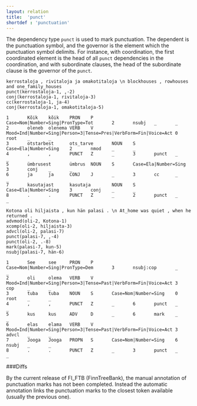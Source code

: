 ```yaml
---
layout: relation
title:  'punct'
shortdef : 'punctuation'
---
```


The dependency type `punct` is used to mark punctuation. The dependent is the punctuation symbol, and the governor is the element which the punctuation symbol delimits. For instance, with coordination, the first coordinated element is the head of all `punct` dependencies in the coordination, and with subordinate clauses, the head of the subordinate clause is the governor of the `punct`.

<!-- fname:punct_coord.pdf -->
~~~ sdparse
kerrostaloja , rivitaloja ja omakotitaloja \n blockhouses , rowhouses and one_family_houses
punct(kerrostaloja-1, ,-2)
conj(kerrostaloja-1, rivitaloja-3)
cc(kerrostaloja-1, ja-4)
conj(kerrostaloja-1, omakotitaloja-5)
~~~

~~~ conllu
1       Kõik    kõik    PRON    P       Case=Nom|Number=Sing|PronType=Tot       2       nsubj   _       _
2       oleneb  olenema VERB    V       Mood=Ind|Number=Sing|Person=3|Tense=Pres|VerbForm=Fin|Voice=Act 0       root    _       _
3       otstarbest      ots_tarve       NOUN    S       Case=Ela|Number=Sing    2       nmod    _       _
4       ,       ,       PUNCT   Z       _       3       punct   _       _
5       ümbrusest       ümbrus  NOUN    S       Case=Ela|Number=Sing    3       conj    _       _
6       ja      ja      CONJ    J       _       3       cc      _       _
7       kasutajast      kasutaja        NOUN    S       Case=Ela|Number=Sing    3       conj    _       _
8       .       .       PUNCT   Z       _       2       punct   _       _
~~~

<!-- TODO: HUNGARIAN -->

<!-- fname:punct_subord.pdf -->
~~~ sdparse
Kotona oli hiljaista , kun hän palasi . \n At_home was quiet , when he returned .
advmod(oli-2, Kotona-1)
xcomp(oli-2, hiljaista-3)
advcl(oli-2, palasi-7)
punct(palasi-7, ,-4)
punct(oli-2, .-8)
mark(palasi-7, kun-5)
nsubj(palasi-7, hän-6)
~~~

~~~ conllu
1       See     see     PRON    P       Case=Nom|Number=Sing|PronType=Dem       3       nsubj:cop       _       _
2       oli     olema   VERB    V       Mood=Ind|Number=Sing|Person=3|Tense=Past|VerbForm=Fin|Voice=Act 3       cop     _       _
3       tuba    tuba    NOUN    S       Case=Nom|Number=Sing    0       root    _       _
4       ,       ,       PUNCT   Z       _       6       punct   _       _
5       kus     kus     ADV     D       _       6       mark    _       _
6       elas    elama   VERB    V       Mood=Ind|Number=Sing|Person=3|Tense=Past|VerbForm=Fin|Voice=Act 3       advcl   _       _
7       Jooga   Jooga   PROPN   S       Case=Nom|Number=Sing    6       nsubj   _       _
8       .       .       PUNCT   Z       _       3       punct   _       _
~~~

<!-- TODO: HUNGARIAN -->

###Diffs

By the current release of FI_FTB (FinnTreeBank), the manual annotation of
punctuation marks has not been completed. Instead the automatic
annotation links the punctuation marks to the closest token
available (usually the previous one).
<!-- Interlanguage links updated Út zář 29 18:41:35 CEST 2020 -->
